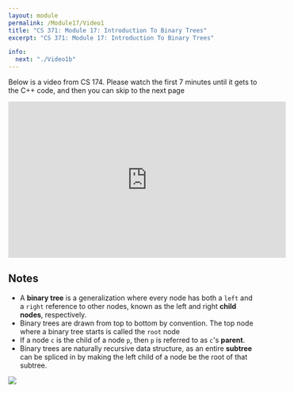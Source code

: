 ```yaml
---
layout: module
permalink: /Module17/Video1
title: "CS 371: Module 17: Introduction To Binary Trees"
excerpt: "CS 371: Module 17: Introduction To Binary Trees"

info:
  next: "./Video1b"
---
```


Below is a video from CS 174.  Please watch the first 7 minutes until it gets to the C++ code, and then you can skip to the next page

<iframe width="560" height="315" src="https://www.youtube.com/embed/HGZ21401-Uo" frameborder="0" allow="accelerometer; autoplay; clipboard-write; encrypted-media; gyroscope; picture-in-picture" allowfullscreen></iframe>

<h2>Notes</h2>


<ul>
<li>A <b>binary tree</b> is a generalization where every node has both a <code>left</code> and a <code>right</code> reference to other nodes, known as the left and right <b>child nodes</b>, respectively.</li>
<li>Binary trees are drawn from top to bottom by convention.  The top node where a binary tree starts is called the <code>root</code> node</li>
<li>If a node <code>c</code> is the child of a node <code>p</code>, then <code>p</code> is referred to as <code>c</code>'s <b>parent</b>.</li>
<li>Binary trees are naturally recursive data structure, as an entire <b>subtree</b> can be spliced in by making the left child of a node be the root of that subtree.</li>
</ul>

<img src = "../images/Module17/BinaryTree.svg">